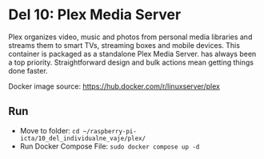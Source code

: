 # Del 10: Plex Media Server

Plex organizes video, music and photos from personal media libraries and streams them to smart TVs, streaming boxes and mobile devices. This container is packaged as a standalone Plex Media Server. has always been a top priority. Straightforward design and bulk actions mean getting things done faster.

Docker image source: https://hub.docker.com/r/linuxserver/plex

## Run
- Move to folder: `cd ~/raspberry-pi-icta/10_del_individualne_vaje/plex/`
- Run Docker Compose File: `sudo docker compose up -d`
